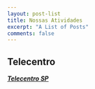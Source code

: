 ```yaml
---
layout: post-list
title: Nossas Atividades
excerpt: "A List of Posts"
comments: false
---
```


## Telecentro

**[*Telecentro SP*](https://sp156.prefeitura.sp.gov.br/portal)**
